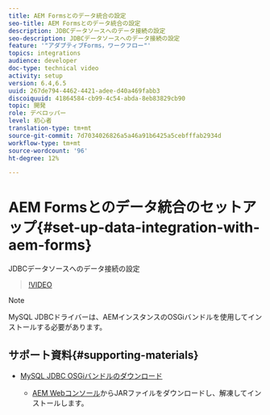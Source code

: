 ```yaml
---
title: AEM Formsとのデータ統合の設定
seo-title: AEM Formsとのデータ統合の設定
description: JDBCデータソースへのデータ接続の設定
seo-description: JDBCデータソースへのデータ接続の設定
feature: '"アダプティブForms，ワークフロー"'
topics: integrations
audience: developer
doc-type: technical video
activity: setup
version: 6.4,6.5
uuid: 267de794-4462-4421-adee-d40a469fabb3
discoiquuid: 41864584-cb99-4c54-abda-8eb83829cb90
topic: 開発
role: デベロッパー
level: 初心者
translation-type: tm+mt
source-git-commit: 7d7034026826a5a46a91b6425a5cebfffab2934d
workflow-type: tm+mt
source-wordcount: '96'
ht-degree: 12%

---
```



# AEM Formsとのデータ統合のセットアップ{#set-up-data-integration-with-aem-forms}

JDBCデータソースへのデータ接続の設定

>[!VIDEO](https://video.tv.adobe.com/v/17724/?quality=9&learn=on)

>[!NOTE]
>
>MySQL JDBCドライバーは、AEMインスタンスのOSGiバンドルを使用してインストールする必要があります。

## サポート資料{#supporting-materials}

* [MySQL JDBC OSGiバンドルのダウンロード](https://dev.mysql.com/downloads/connector/j/)

   * [AEM Webコンソール](http://localhost:4502/system/console/bundles)からJARファイルをダウンロードし、解凍してインストールします。

